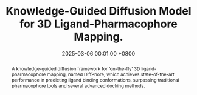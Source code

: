 ---
title:          "Knowledge-Guided Diffusion Model for 3D Ligand-Pharmacophore Mapping."
date:           2025-03-06 00:01:00 +0800
selected:       true
pub:            "Nature Communications"
pub_date:       "2025"
abstract: >-
  A knowledge-guided diffusion framework for ‘on-the-fly’ 3D ligand-pharmacophore mapping, named DiffPhore, which achieves state-of-the-art performance in predicting ligand binding conformations, surpassing traditional pharmacophore tools and several advanced docking methods.
cover:          /assets/images/covers/2025-11-cover.jpg
authors:
- Yu, J.-L.
- Zhou, C.
- Li, G.-B.#
links:
  Code: https://github.com/VicFisher/DiffPhore
  Project: https://diffphore.ddtmlab.org/
  Paper: https://doi.org/10.1038/s41467-025-57485-3
---